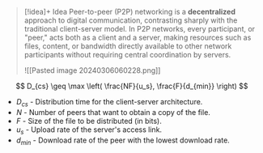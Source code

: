 
> [!idea]+ Idea
> Peer-to-peer (P2P) networking is a **decentralized** approach to digital communication, contrasting sharply with the traditional client-server model. In P2P networks, every participant, or "peer," acts both as a client and a server, making resources such as files, content, or bandwidth directly available to other network participants without requiring central coordination by servers.
> 
> ![[Pasted image 20240306060228.png]]

$$
D_{cs} \geq \max \left( \frac{NF}{u_s}, \frac{F}{d_{min}} \right)
$$

- $D_{cs}$ - Distribution time for the client-server architecture.
- $N$ - Number of peers that want to obtain a copy of the file.
- $F$ - Size of the file to be distributed (in bits).
- $u_s$ - Upload rate of the server's access link.
- $d_{min}$ - Download rate of the peer with the lowest download rate.


